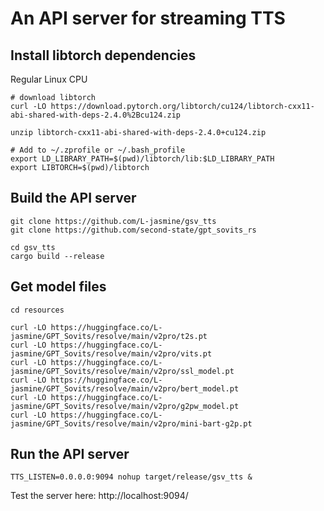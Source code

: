 # An API server for streaming TTS

## Install libtorch dependencies

Regular Linux CPU

```
# download libtorch
curl -LO https://download.pytorch.org/libtorch/cu124/libtorch-cxx11-abi-shared-with-deps-2.4.0%2Bcu124.zip

unzip libtorch-cxx11-abi-shared-with-deps-2.4.0+cu124.zip

# Add to ~/.zprofile or ~/.bash_profile
export LD_LIBRARY_PATH=$(pwd)/libtorch/lib:$LD_LIBRARY_PATH
export LIBTORCH=$(pwd)/libtorch 
```

## Build the API server

```
git clone https://github.com/L-jasmine/gsv_tts
git clone https://github.com/second-state/gpt_sovits_rs

cd gsv_tts
cargo build --release
```

## Get model files

```
cd resources

curl -LO https://huggingface.co/L-jasmine/GPT_Sovits/resolve/main/v2pro/t2s.pt
curl -LO https://huggingface.co/L-jasmine/GPT_Sovits/resolve/main/v2pro/vits.pt
curl -LO https://huggingface.co/L-jasmine/GPT_Sovits/resolve/main/v2pro/ssl_model.pt
curl -LO https://huggingface.co/L-jasmine/GPT_Sovits/resolve/main/v2pro/bert_model.pt
curl -LO https://huggingface.co/L-jasmine/GPT_Sovits/resolve/main/v2pro/g2pw_model.pt
curl -LO https://huggingface.co/L-jasmine/GPT_Sovits/resolve/main/v2pro/mini-bart-g2p.pt
```

## Run the API server

```
TTS_LISTEN=0.0.0.0:9094 nohup target/release/gsv_tts &
```

Test the server here: http://localhost:9094/


